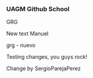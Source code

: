 ### UAGM Github School
GRG

New text Manuel

grg - nuevo

Testing changes, you guys rock!

Change by SergioParejaPerez